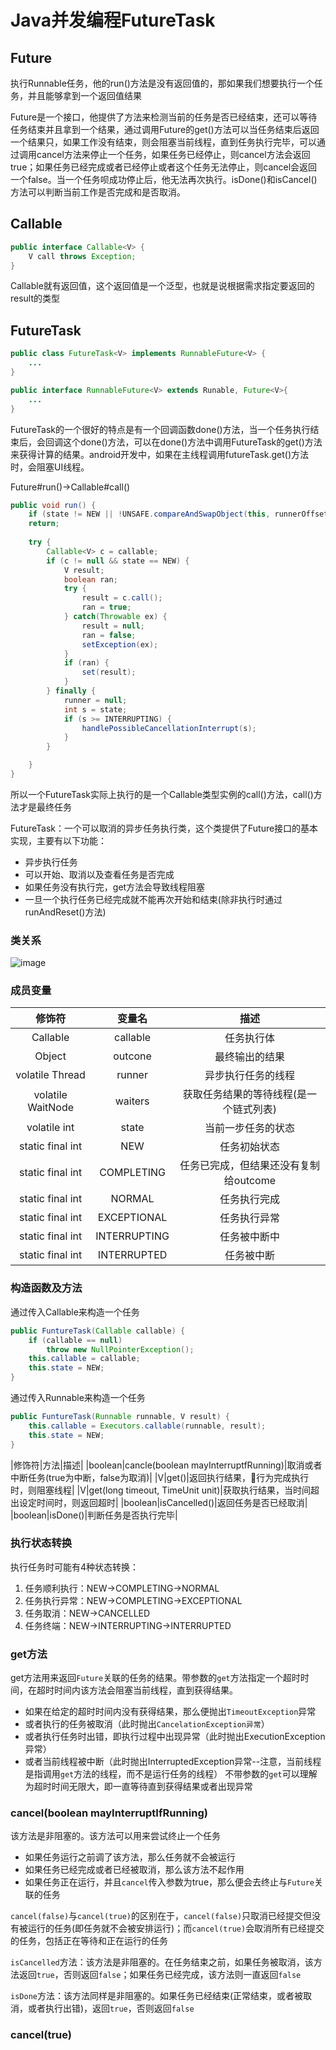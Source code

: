 # Java并发编程FutureTask

## Future

执行Runnable任务，他的run()方法是没有返回值的，那如果我们想要执行一个任务，并且能够拿到一个返回值结果

Future是一个接口，他提供了方法来检测当前的任务是否已经结束，还可以等待任务结束并且拿到一个结果，通过调用Future的get()方法可以当任务结束后返回一个结果只，如果工作没有结束，则会阻塞当前线程，直到任务执行完毕，可以通过调用cancel方法来停止一个任务，如果任务已经停止，则cancel方法会返回true；如果任务已经完成或者已经停止或者这个任务无法停止，则cancel会返回一个false。当一个任务呗成功停止后，他无法再次执行。isDone()和isCancel()方法可以判断当前工作是否完成和是否取消。

## Callable

```java
public interface Callable<V> {
    V call throws Exception;
}
```

Callable就有返回值，这个返回值是一个泛型，也就是说根据需求指定要返回的result的类型

## FutureTask

```java
public class FutureTask<V> implements RunnableFuture<V> {
    ...
}
```

```java
public interface RunnableFuture<V> extends Runable, Future<V>{
    ...
}
```

FutureTask的一个很好的特点是有一个回调函数done()方法，当一个任务执行结束后，会回调这个done()方法，可以在done()方法中调用FutureTask的get()方法来获得计算的结果。android开发中，如果在主线程调用futureTask.get()方法时，会阻塞UI线程。

Future#run()->Callable#call()

```java
public void run() {
    if (state != NEW || !UNSAFE.compareAndSwapObject(this, runnerOffset, null, Thread.currentThread()))
    return;
    
    try {
        Callable<V> c = callable;
        if (c != null && state == NEW) {
            V result;
            boolean ran;
            try {
                result = c.call();
                ran = true;
            } catch(Throwable ex) {
                result = null;
                ran = false;
                setException(ex);
            }
            if (ran) {
                set(result);
            }
        } finally {
            runner = null;
            int s = state;
            if (s >= INTERRUPTING) {
                handlePossibleCancellationInterrupt(s);
            }
        }

    }
}
```

所以一个FutureTask实际上执行的是一个Callable类型实例的call()方法，call()方法才是最终任务

FutureTask：一个可以取消的异步任务执行类，这个类提供了Future接口的基本实现，主要有以下功能：

- 异步执行任务
- 可以开始、取消以及查看任务是否完成
- 如果任务没有执行完，get方法会导致线程阻塞
- 一旦一个执行任务已经完成就不能再次开始和结束(除非执行时通过runAndReset()方法)

### 类关系

![image](/img/FutureTask.jpg)

### 成员变量

|修饰符|变量名|描述|
|:---:|:---:|:---:|
|Callable|callable|任务执行体|
|Object|outcone|最终输出的结果|
|volatile Thread|runner|异步执行任务的线程|
|volatile WaitNode|waiters|获取任务结果的等待线程(是一个链式列表)|
|volatile int|state|当前一步任务的状态|
|static final int|NEW|任务初始状态|
|static final int|COMPLETING|任务已完成，但结果还没有复制给outcome|
|static final int|NORMAL|任务执行完成|
|static final int|EXCEPTIONAL|任务执行异常|
|static final int|INTERRUPTING|任务被中断中|
|static final int|INTERRUPTED|任务被中断|

### 构造函数及方法

通过传入Callable来构造一个任务

```java
public FuntureTask(Callable callable) {
    if (callable == null)
        throw new NullPointerException();
    this.callable = callable;
    this.state = NEW;
}
```

通过传入Runnable来构造一个任务

```java
public FuntureTask(Runnable runnable, V result) {
    this.callable = Executors.callable(runnable, result);
    this.state = NEW;
}
```

|修饰符|方法|描述|
|boolean|cancle(boolean mayInterruptfRunning)|取消或者中断任务(true为中断，false为取消)|
|V|get()|返回执行结果，行为完成执行时，则阻塞线程|
|V|get(long timeout, TimeUnit unit)|获取执行结果，当时间超出设定时间时，则返回超时|
|boolean|isCancelled()|返回任务是否已经取消|
|boolean|isDone()|判断任务是否执行完毕|

### 执行状态转换

执行任务时可能有4种状态转换：

1. 任务顺利执行：NEW->COMPLETING->NORMAL
2. 任务执行异常：NEW->COMPLETING->EXCEPTIONAL
3. 任务取消：NEW->CANCELLED
4. 任务终端：NEW->INTERRUPTING->INTERRUPTED

### get方法

get方法用来返回`Future`关联的任务的结果。带参数的`get`方法指定一个超时时间，在超时时间内该方法会阻塞当前线程，直到获得结果。

- 如果在给定的超时时间内没有获得结果，那么便抛出`TimeoutException`异常
- 或者执行的任务被取消（此时抛出`CancelationException异常`）
- 或者执行任务时出错，即执行过程中出现异常（此时抛出ExecutionException异常）
- 或者当前线程被中断（此时抛出InterruptedException异常--注意，当前线程是指调用`get`方法的线程，而不是运行任务的线程）
    不带参数的`get`可以理解为超时时间无限大，即一直等待直到获得结果或者出现异常

### cancel(boolean mayInterruptIfRunning)

该方法是非阻塞的。该方法可以用来尝试终止一个任务

- 如果任务运行之前调了该方法，那么任务就不会被运行
- 如果任务已经完成或者已经被取消，那么该方法不起作用
- 如果任务正在运行，并且`cancel`传入参数为true，那么便会去终止与`Future`关联的任务

`cancel(false)`与`cancel(true)`的区别在于，`cancel(false)`只取消已经提交但没有被运行的任务(即任务就不会被安排运行)；而`cancel(true)`会取消所有已经提交的任务，包括正在等待和正在运行的任务

`isCancelled`方法：该方法是非阻塞的。在任务结束之前，如果任务被取消，该方法返回`true`，否则返回`false`；如果任务已经完成，该方法则一直返回`false`

`isDone`方法：该方法同样是非阻塞的。如果任务已经结束(正常结束，或者被取消，或者执行出错)，返回`true`，否则返回`false`

### cancel(true)
